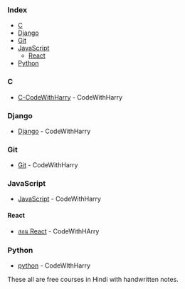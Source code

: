 ### Index

* [C](#c)
* [Django](#django)
* [Git](#git)
* [JavaScript](#javascript)
    * [React](#react)
* [Python](#python)


### C

* [C-CodeWithHarry](https://www.youtube.com/watch?v=7Dh73z3icd8&list=PLu0W_9lII9aiXlHcLx-mDH1Qul38wD3aR&ab_channel=CodeWithHarry) - CodeWithHarry


### Django

* [Django](https://www.youtube.com/watch?v=5BDgKJFZMl8&list=PLu0W_9lII9ah7DDtYtflgwMwpT3xmjXY9&pp=iAQB) - CodeWithHarry


### Git

* [Git](https://blog.nextzy.me/มาเรียนรู้-git-แบบง่ายๆกันเถอะ-427398e62f82) - CodeWithHarry


### JavaScript

* [JavaScript](https://www.youtube.com/watch?v=ER9SspLe4Hg&list=PLu0W_9lII9ahR1blWXxgSlL4y9iQBnLpR&pp=iAQB) - CodeWithHarry


#### React

* [สอน React](https://www.youtube.com/watch?v=-mJFZp84TIY&list=PLu0W_9lII9agx66oZnT6IyhcMIbUMNMdt&pp=iAQB) - CodeWithHArry


### Python

* [python](https://www.youtube.com/watch?v=gfDE2a7MKjA&list=PLu0W_9lII9ahKZ42vg2w9ERPmShYbYAB7&ab_channel=CodeWithHarry) - CodeWIthHarry


These all are free courses in Hindi with handwritten notes.
